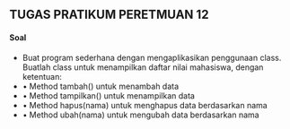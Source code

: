 ## TUGAS PRATIKUM PERETMUAN 12

#### Soal
- Buat program sederhana dengan mengaplikasikan penggunaan class. Buatlah
  class untuk menampilkan daftar nilai mahasiswa, dengan ketentuan:
- • Method tambah() untuk menambah data
- • Method tampilkan() untuk menampilkan data
- • Method hapus(nama) untuk menghapus data berdasarkan nama
- • Method ubah(nama) untuk mengubah data berdasarkan nama

